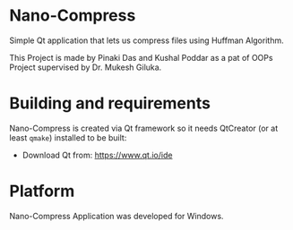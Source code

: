 # Nano-Compress
Simple Qt application that lets us compress files using Huffman Algorithm.

This Project is made by Pinaki Das and Kushal Poddar as a pat of OOPs Project supervised by Dr. Mukesh Giluka. 

# Building and requirements
Nano-Compress is created via Qt framework so it needs QtCreator (or at least `qmake`) installed to be built:
* Download Qt from: https://www.qt.io/ide

# Platform
Nano-Compress Application was developed for Windows.
